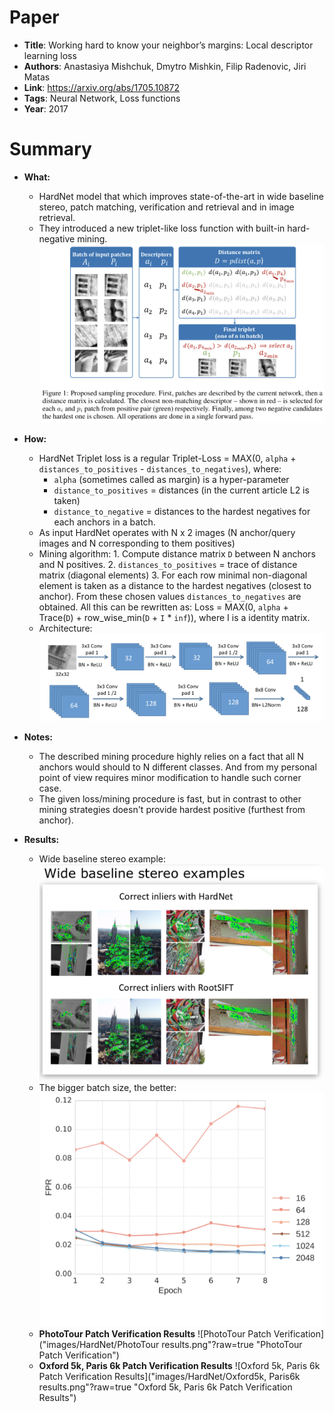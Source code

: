# Paper

* **Title**: Working hard to know your neighbor’s margins: Local descriptor learning loss
* **Authors**: Anastasiya Mishchuk, Dmytro Mishkin, Filip Radenovic, Jiri Matas
* **Link**: https://arxiv.org/abs/1705.10872
* **Tags**: Neural Network, Loss functions
* **Year**: 2017

# Summary

* **What:**
  * HardNet model that which improves state-of-the-art in wide baseline stereo, patch matching, verification and retrieval and in image retrieval.
  * They introduced a new triplet-like loss function with built-in hard-negative mining.
![Mining Procedure](images/HardNet/Triplet_mining.png?raw=true "Mining Procedure")

* **How:**
  * HardNet Triplet loss is a regular Triplet-Loss = MAX(0, `alpha` + `distances_to_positives` - `distances_to_negatives`), where:
    * `alpha` (sometimes called as margin) is a hyper-parameter
    * `distance_to_positives` = distances (in the current article L2 is taken)
    * `distance_to_negative` = distances to the hardest negatives for each anchors in a batch.
  * As input HardNet operates with N x 2 images (N anchor/query images and N corresponding to them positives)
  * Mining algorithm:
        1. Compute distance matrix `D` between N anchors and N positives.
        2. `distances_to_positives` = trace of distance matrix (diagonal elements)
        3. For each row minimal non-diagonal element is taken as a distance to the hardest negatives (closest to anchor). From these chosen values `distances_to_negatives` are obtained.
    All this can be rewritten as:
        Loss = MAX(0, `alpha` + Trace(`D`) + row_wise_min(`D` + `I` * `inf`)), where I is a identity matrix.
   * Architecture:
     ![Architecture](images/HardNet/Architecture.png?raw=true "Architecture")

* **Notes:**
  * The described mining procedure highly relies on a fact that all N anchors would should to N different classes.
    And from my personal point of view requires minor modification to handle such corner case.
  * The given loss/mining procedure is fast, but in contrast to other mining strategies doesn't provide hardest positive (furthest from anchor).

* **Results:**
  * Wide baseline stereo example:
  ![Example](images/HardNet/Wide_baseline_stereo_examples.png?raw=true "Wide baseline stereo example")
  * The bigger batch size, the better:
  ![BatchSizeInfluence](images/HardNet/BatchSize_influence.png?raw=true "Batch Size Influence")
  * **PhotoTour Patch Verification Results**
  ![PhotoTour Patch Verification]("images/HardNet/PhotoTour results.png"?raw=true "PhotoTour Patch Verification")
  * **Oxford 5k, Paris 6k Patch Verification Results**
  ![Oxford 5k, Paris 6k Patch Verification Results]("images/HardNet/Oxford5k, Paris6k results.png"?raw=true "Oxford 5k, Paris 6k Patch Verification Results")


